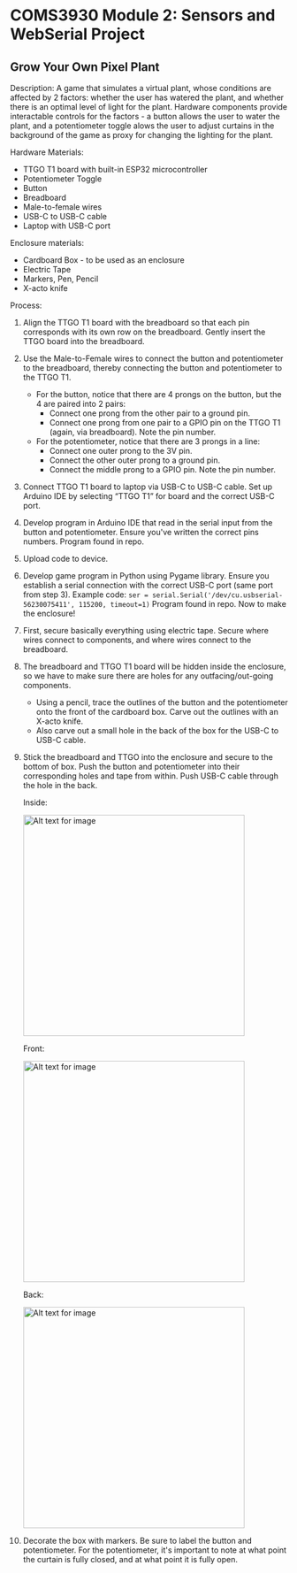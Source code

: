 # COMS3930 Module 2: Sensors and WebSerial Project

## Grow Your Own Pixel Plant

Description:
A game that simulates a virtual plant, whose conditions are affected by 2 factors: whether the user has watered the plant, and whether there is an optimal level of light for the plant. Hardware components provide interactable controls for the factors - a button allows the user to water the plant, and a potentiometer toggle alows the user to adjust curtains in the background of the game as proxy for changing the lighting for the plant. 

Hardware Materials:
* TTGO T1 board with built-in ESP32 microcontroller
* Potentiometer Toggle
* Button
* Breadboard
* Male-to-female wires
* USB-C to USB-C cable 
* Laptop with USB-C port

Enclosure materials: 
* Cardboard Box - to be used as an enclosure
* Electric Tape
* Markers, Pen, Pencil
* X-acto knife

Process: 
1. Align the TTGO T1 board with the breadboard so that each pin corresponds with its own row on the breadboard. Gently insert the TTGO board into the breadboard.
2. Use the Male-to-Female wires to connect the button and potentiometer to the breadboard, thereby connecting the button and potentiometer to the TTGO T1.
     - For the button, notice that there are 4 prongs on the button, but the 4 are paired into 2 pairs:
         - Connect one prong from the other pair to a ground pin.
         - Connect one prong from one pair to a GPIO pin on the TTGO T1 (again, via breadboard). Note the pin number. 
     - For the potentiometer, notice that there are 3 prongs in a line:
         - Connect one outer prong to the 3V pin.
         - Connect the other outer prong to a ground pin.
         - Connect the middle prong to a GPIO pin. Note the pin number.
3. Connect TTGO T1 board to laptop via USB-C to USB-C cable. Set up Arduino IDE by selecting “TTGO T1” for board and the correct USB-C port.
4. Develop program in Arduino IDE that read in the serial input from the button and potentiometer. Ensure you've written the correct pins numbers. Program found in repo.
5. Upload code to device.
6. Develop game program in Python using Pygame library. Ensure you establish a serial connection with the correct USB-C port (same port from step 3). Example code: `ser = serial.Serial('/dev/cu.usbserial-56230075411', 115200, timeout=1)` Program found in repo. 
Now to make the enclosure!
7. First, secure basically everything using electric tape. Secure where wires connect to components, and where wires connect to the breadboard. 
8. The breadboard and TTGO T1 board will be hidden inside the enclosure, so we have to make sure there are holes for any outfacing/out-going components.
      - Using a pencil, trace the outlines of the button and the potentiometer onto the front of the cardboard box. Carve out the outlines with an X-acto knife.
      - Also carve out a small hole in the back of the box for the USB-C to USB-C cable. 
9. Stick the breadboard and TTGO into the enclosure and secure to the bottom of box. Push the button and potentiometer into their corresponding holes and tape from within. Push USB-C cable through the hole in the back.

     Inside:
   
   <img src="inside_enclosure.png" width="400" alt="Alt text for image">

     Front:
   
    <img src="toggles.png" width="400" alt="Alt text for image">

    Back:
   
    <img src="back_enclosure.png" width="400" alt="Alt text for image">
   
11. Decorate the box with markers. Be sure to label the button and potentiometer. For the potentiometer, it's important to note at what point the curtain is fully closed, and at what point it is fully open.  

